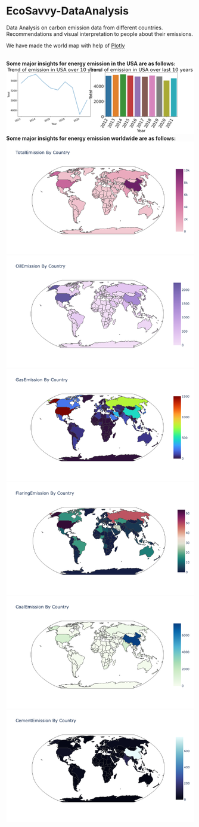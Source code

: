 # EcoSavvy-DataAnalysis
<p>Data Analysis on carbon emission data from different countries. Recommendations and visual interpretation to people about their emissions.</p>
<p>We have made the world map with help of <a href="https://plotly.com">Plotly</a></p>
<br/>
<strong>Some major insights for energy emission in the USA are as follows:</strong>
<img src="https://github.com/pujaagarwal5263/EcoSavvy-DataAnalysis/blob/main/insights/output2.png" alt="Alt Text">

<br/>
<strong>Some major insights for energy emission worldwide are as follows:</strong>

<img src="https://github.com/pujaagarwal5263/EcoSavvy-DataAnalysis/blob/main/insights/totalemission.png" alt="Alt Text">
<img src="https://github.com/pujaagarwal5263/EcoSavvy-DataAnalysis/blob/main/insights/oilemission.png" alt="Alt Text">
<img src="https://github.com/pujaagarwal5263/EcoSavvy-DataAnalysis/blob/main/insights/gasemission.png" alt="Alt Text">
<img src="https://github.com/pujaagarwal5263/EcoSavvy-DataAnalysis/blob/main/insights/flaringemission.png" alt="Alt Text">
<img src="https://github.com/pujaagarwal5263/EcoSavvy-DataAnalysis/blob/main/insights/coalemission.png" alt="Alt Text">
<img src="https://github.com/pujaagarwal5263/EcoSavvy-DataAnalysis/blob/main/insights/cementemission.png" alt="Alt Text">
